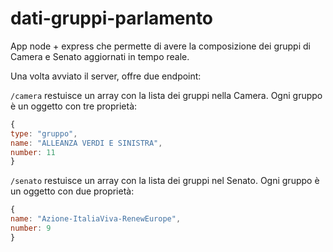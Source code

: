 # dati-gruppi-parlamento

App node + express che permette di avere la composizione dei gruppi di Camera e Senato aggiornati in tempo reale.

Una volta avviato il server, offre due endpoint:

`/camera` restuisce un array con la lista dei gruppi nella Camera. Ogni gruppo è un oggetto con tre proprietà:

```js
{
type: "gruppo",
name: "ALLEANZA VERDI E SINISTRA",
number: 11
}
```

`/senato` restuisce un array con la lista dei gruppi nel Senato. Ogni gruppo è un oggetto con due proprietà:

```js
{
name: "Azione-ItaliaViva-RenewEurope",
number: 9
}
```
